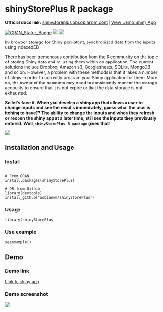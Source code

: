 # shinyStorePlus R package

__Official docs link:__ [shinystoreplus.obi.obianom.com](https://shinystoreplus.obi.obianom.com/articles/using_shinystoreplus.html) | [View Demo Shiny  App](https://r2apps.shinyapps.io/shinystoreplus)

[![CRAN\_Status\_Badge](https://www.r-pkg.org/badges/version/shinyStorePlus)](https://cran.r-project.org/package=shinyStorePlus) [![](https://cranlogs.r-pkg.org/badges/grand-total/shinyStorePlus)](https://cran.r-project.org/package=shinyStorePlus) [![](https://rpkg.net/pub-age/shinyStorePlus)](https://rpkg.net/package/shinyStorePlus)

In-browser storage for Shiny persistent, synchronized data from the inputs using IndexedDB 

There has been tremendous contribution from the R community on the topic of storing Shiny data and re-using them within an application. The current solutions include Dropbox, Amazon s3, Googlesheets, SQLite, MongoDB and so on. However, a problem with these methods is that it takes a number of steps in order to correctly program your Shiny application for them. More so, the owner of the accounts may need to consistently monitor the storage accounts to ensure that it is not expire or that the data storage is not exhausted. 

__So let's face it. When you develop a shiny app that allows a user to change inputs and see the results immediately, guess what the user is itching to have?? The ability to change the inputs and when they refresh or reopen the shiny app at a later time, still see the inputs they previously entered. Well, <code>shinyStorePlus R package</code> gives that!__

![](https://shinystoreplus.obi.obianom.com/shinystoreplus-2.png)

## Installation and Usage

### Install

```{r shinyStorePlus}

# From CRAN
install.packages(shinyStorePlus)

# OR from Github
library(devtools)
install_github("oobianom/shinyStorePlus")

```

### Usage

`library(shinyStorePlus)`

### Use example

`seeexample()`

## Demo 

### Demo link

[Link to shiny app](https://r2apps.shinyapps.io/shinystoreplus)

### Demo screenshot

![](https://shinystoreplus.obi.obianom.com/shinystoreplus_demo.png)
